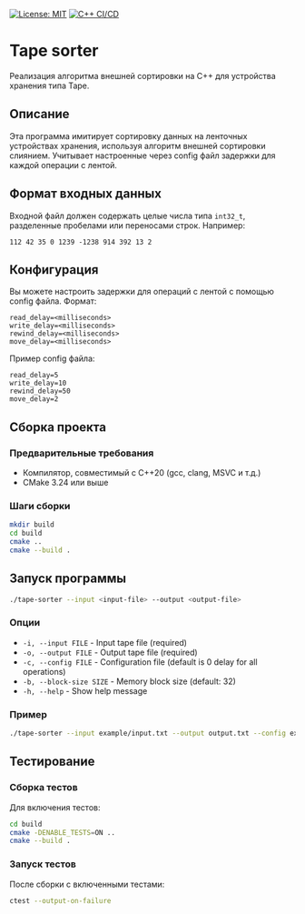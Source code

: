 [![License: MIT](https://img.shields.io/badge/License-MIT-yellow.svg)](https://opensource.org/licenses/MIT)
[![C++ CI/CD](https://github.com/Tydik42/tape-sorter/actions/workflows/cpp-ci.yml/badge.svg)](https://github.com/Tydik42/tape-sorter/actions/workflows/cpp-ci.yml)

# Tape sorter

Реализация алгоритма внешней сортировки на C++ для устройства хранения типа Tape.

## Описание

Эта программа имитирует сортировку данных на ленточных устройствах хранения, используя алгоритм внешней сортировки слиянием. Учитывает настроенные через config файл задержки для каждой операции с лентой.
## Формат входных данных

Входной файл должен содержать целые числа типа `int32_t`, разделенные пробелами или переносами строк. Например:
```
112 42 35 0 1239 -1238 914 392 13 2
```

## Конфигурация

Вы можете настроить задержки для операций с лентой с помощью config файла. Формат:
```
read_delay=<milliseconds>
write_delay=<milliseconds>
rewind_delay=<milliseconds>
move_delay=<milliseconds>
```

Пример config файла:
```
read_delay=5
write_delay=10
rewind_delay=50
move_delay=2
```

## Сборка проекта

### Предварительные требования
- Компилятор, совместимый с C++20 (gcc, clang, MSVC и т.д.)
- CMake 3.24 или выше

### Шаги сборки
```bash
mkdir build
cd build
cmake ..
cmake --build .
```

## Запуск программы

```bash
./tape-sorter --input <input-file> --output <output-file>
```

### Опции
- `-i, --input FILE` - Input tape file (required)
- `-o, --output FILE` - Output tape file (required)
- `-c, --config FILE` - Configuration file (default is 0 delay for all operations)
- `-b, --block-size SIZE` - Memory block size (default: 32)
- `-h, --help` - Show help message

### Пример
```bash
./tape-sorter --input example/input.txt --output output.txt --config example/config.txt
```

## Тестирование

### Сборка тестов
Для включения тестов:
```bash
cd build
cmake -DENABLE_TESTS=ON ..
cmake --build . 
```

### Запуск тестов
После сборки с включенными тестами:
```bash
ctest --output-on-failure
```